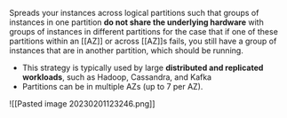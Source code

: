 Spreads your instances across logical partitions such that groups of instances in one partition **do not share the underlying hardware** with groups of instances in different partitions for the case that if one of these partitions within an [[AZ]] or across [[AZ]]s fails, you still have a group of instances that are in another partition, which should be running.

*   This strategy is typically used by large **distributed and replicated workloads**, such as Hadoop, Cassandra, and Kafka
* Partitions can be in multiple AZs (up to 7 per AZ).

![[Pasted image 20230201123246.png]]
